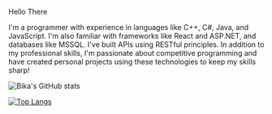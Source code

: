 Hello There 

I'm a programmer with experience in languages like C++, C#, Java, and JavaScript. I'm also familiar with frameworks like React and ASP.NET, and databases like MSSQL. I've built APIs using RESTful principles.  In addition to my professional skills, I'm passionate about competitive programming and have created personal projects using these technologies to keep my skills sharp!

![Bika's GitHub stats](https://github-readme-stats.vercel.app/api?username=BikaAfrin&theme=shadow_blue&show_icons=true)

[![Top Langs](https://github-readme-stats.vercel.app/api/top-langs/?username=BikaAfrin&layout=compact)](https://github.com/anuraghazra/github-readme-stats)
